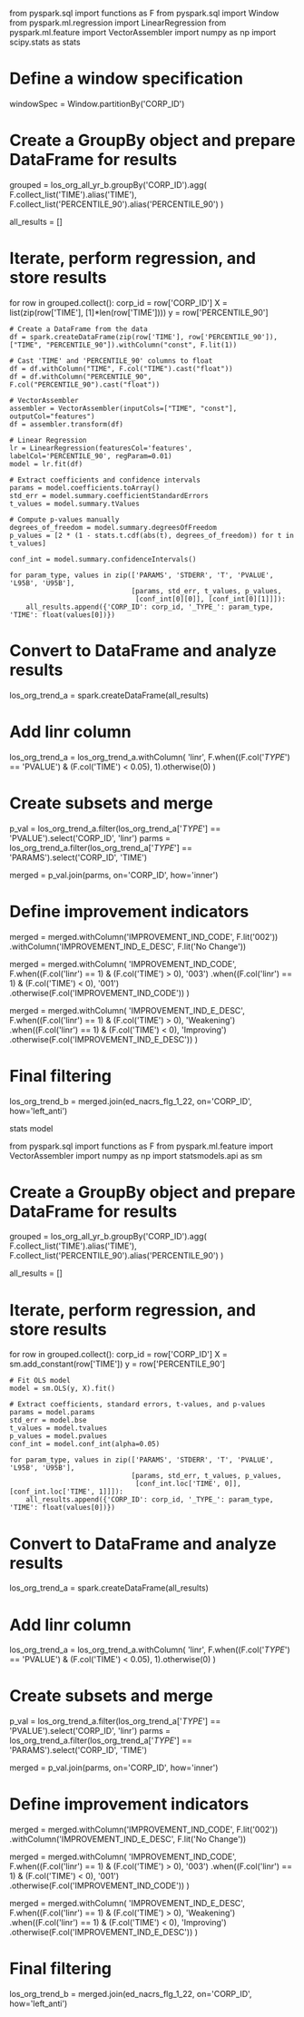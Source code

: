 from pyspark.sql import functions as F
from pyspark.sql import Window
from pyspark.ml.regression import LinearRegression
from pyspark.ml.feature import VectorAssembler
import numpy as np
import scipy.stats as stats

# Define a window specification
windowSpec = Window.partitionBy('CORP_ID')

# Create a GroupBy object and prepare DataFrame for results
grouped = los_org_all_yr_b.groupBy('CORP_ID').agg(
    F.collect_list('TIME').alias('TIME'),
    F.collect_list('PERCENTILE_90').alias('PERCENTILE_90')
)

all_results = []

# Iterate, perform regression, and store results
for row in grouped.collect():
    corp_id = row['CORP_ID']
    X = list(zip(row['TIME'], [1]*len(row['TIME'])))
    y = row['PERCENTILE_90']

    # Create a DataFrame from the data
    df = spark.createDataFrame(zip(row['TIME'], row['PERCENTILE_90']), ["TIME", "PERCENTILE_90"]).withColumn("const", F.lit(1))
    
    # Cast 'TIME' and 'PERCENTILE_90' columns to float
    df = df.withColumn("TIME", F.col("TIME").cast("float"))
    df = df.withColumn("PERCENTILE_90", F.col("PERCENTILE_90").cast("float"))
    
    # VectorAssembler
    assembler = VectorAssembler(inputCols=["TIME", "const"], outputCol="features")
    df = assembler.transform(df)
    
    # Linear Regression
    lr = LinearRegression(featuresCol='features', labelCol='PERCENTILE_90', regParam=0.01)
    model = lr.fit(df)
    
    # Extract coefficients and confidence intervals
    params = model.coefficients.toArray()
    std_err = model.summary.coefficientStandardErrors
    t_values = model.summary.tValues

    # Compute p-values manually
    degrees_of_freedom = model.summary.degreesOfFreedom
    p_values = [2 * (1 - stats.t.cdf(abs(t), degrees_of_freedom)) for t in t_values]

    conf_int = model.summary.confidenceIntervals()

    for param_type, values in zip(['PARAMS', 'STDERR', 'T', 'PVALUE', 'L95B', 'U95B'],
                                  [params, std_err, t_values, p_values,
                                   [conf_int[0][0]], [conf_int[0][1]]]):
        all_results.append({'CORP_ID': corp_id, '_TYPE_': param_type, 'TIME': float(values[0])})

# Convert to DataFrame and analyze results
los_org_trend_a = spark.createDataFrame(all_results)

# Add linr column
los_org_trend_a = los_org_trend_a.withColumn(
    'linr', F.when((F.col('_TYPE_') == 'PVALUE') & (F.col('TIME') < 0.05), 1).otherwise(0)
)

# Create subsets and merge
p_val = los_org_trend_a.filter(los_org_trend_a['_TYPE_'] == 'PVALUE').select('CORP_ID', 'linr')
parms = los_org_trend_a.filter(los_org_trend_a['_TYPE_'] == 'PARAMS').select('CORP_ID', 'TIME')

merged = p_val.join(parms, on='CORP_ID', how='inner')

# Define improvement indicators
merged = merged.withColumn('IMPROVEMENT_IND_CODE', F.lit('002')) \
               .withColumn('IMPROVEMENT_IND_E_DESC', F.lit('No Change'))

merged = merged.withColumn(
    'IMPROVEMENT_IND_CODE', 
    F.when((F.col('linr') == 1) & (F.col('TIME') > 0), '003')
    .when((F.col('linr') == 1) & (F.col('TIME') < 0), '001')
    .otherwise(F.col('IMPROVEMENT_IND_CODE'))
)

merged = merged.withColumn(
    'IMPROVEMENT_IND_E_DESC', 
    F.when((F.col('linr') == 1) & (F.col('TIME') > 0), 'Weakening')
    .when((F.col('linr') == 1) & (F.col('TIME') < 0), 'Improving')
    .otherwise(F.col('IMPROVEMENT_IND_E_DESC'))
)

# Final filtering
los_org_trend_b = merged.join(ed_nacrs_flg_1_22, on='CORP_ID', how='left_anti')


stats model

from pyspark.sql import functions as F
from pyspark.ml.feature import VectorAssembler
import numpy as np
import statsmodels.api as sm

# Create a GroupBy object and prepare DataFrame for results
grouped = los_org_all_yr_b.groupBy('CORP_ID').agg(
    F.collect_list('TIME').alias('TIME'),
    F.collect_list('PERCENTILE_90').alias('PERCENTILE_90')
)

all_results = []

# Iterate, perform regression, and store results
for row in grouped.collect():
    corp_id = row['CORP_ID']
    X = sm.add_constant(row['TIME'])
    y = row['PERCENTILE_90']

    # Fit OLS model
    model = sm.OLS(y, X).fit()

    # Extract coefficients, standard errors, t-values, and p-values
    params = model.params
    std_err = model.bse
    t_values = model.tvalues
    p_values = model.pvalues
    conf_int = model.conf_int(alpha=0.05)

    for param_type, values in zip(['PARAMS', 'STDERR', 'T', 'PVALUE', 'L95B', 'U95B'],
                                  [params, std_err, t_values, p_values,
                                   [conf_int.loc['TIME', 0]], [conf_int.loc['TIME', 1]]]):
        all_results.append({'CORP_ID': corp_id, '_TYPE_': param_type, 'TIME': float(values[0])})

# Convert to DataFrame and analyze results
los_org_trend_a = spark.createDataFrame(all_results)

# Add linr column
los_org_trend_a = los_org_trend_a.withColumn(
    'linr', F.when((F.col('_TYPE_') == 'PVALUE') & (F.col('TIME') < 0.05), 1).otherwise(0)
)

# Create subsets and merge
p_val = los_org_trend_a.filter(los_org_trend_a['_TYPE_'] == 'PVALUE').select('CORP_ID', 'linr')
parms = los_org_trend_a.filter(los_org_trend_a['_TYPE_'] == 'PARAMS').select('CORP_ID', 'TIME')

merged = p_val.join(parms, on='CORP_ID', how='inner')

# Define improvement indicators
merged = merged.withColumn('IMPROVEMENT_IND_CODE', F.lit('002')) \
               .withColumn('IMPROVEMENT_IND_E_DESC', F.lit('No Change'))

merged = merged.withColumn(
    'IMPROVEMENT_IND_CODE', 
    F.when((F.col('linr') == 1) & (F.col('TIME') > 0), '003')
    .when((F.col('linr') == 1) & (F.col('TIME') < 0), '001')
    .otherwise(F.col('IMPROVEMENT_IND_CODE'))
)

merged = merged.withColumn(
    'IMPROVEMENT_IND_E_DESC', 
    F.when((F.col('linr') == 1) & (F.col('TIME') > 0), 'Weakening')
    .when((F.col('linr') == 1) & (F.col('TIME') < 0), 'Improving')
    .otherwise(F.col('IMPROVEMENT_IND_E_DESC'))
)

# Final filtering
los_org_trend_b = merged.join(ed_nacrs_flg_1_22, on='CORP_ID', how='left_anti')
